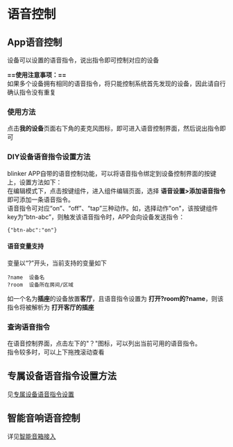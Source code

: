 # 语音控制  

## App语音控制  
设备可以设置的语音指令，说出指令即可控制对应的设备  

**==使用注意事项：==**  
如果多个设备拥有相同的语音指令，将只能控制系统首先发现的设备，因此请自行确认指令没有重复   

### 使用方法  
点击**我的设备**页面右下角的麦克风图标，即可进入语音控制界面，然后说出指令即可  
  
### DIY设备语音指令设置方法  
blinker APP自带的语音控制功能，可以将语音指令绑定到设备控制界面的按键上，设置方法如下：  
在编辑模式下，点击按键组件，进入组件编辑页面，选择 **语音设置>添加语音指令** 即可添加一条语音指令。  
语音指令可对应“on”、“off”、“tap”三种动作。如，选择动作"on"，该按键组件key为“btn-abc”，则触发该语音指令时，APP会向设备发送指令：
```
{"btn-abc":"on"}
```  
#### 语音变量支持
变量以“?”开头，当前支持的变量如下    
```
?name  设备名
?room  设备所在房间/区域
```
如一个名为**插座**的设备放置**客厅**，且语音指令设置为 **打开?room的?name**，则该指令将被解析为 **打开客厅的插座**  

### 查询语音指令  
在语音控制界面，点击左下的"？"图标，可以列出当前可用的语音指令。   
指令较多时，可以上下拖拽滚动查看   

## 专属设备语音指令设置方法  
见[专属设备语音指令设置]()

## 智能音响语音控制  
详见[智能音箱接入](?file=004-特有功能/00-智能音箱接入 "智能音箱接入")  
